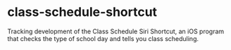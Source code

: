 # class-schedule-shortcut
Tracking development of the Class Schedule Siri Shortcut, an iOS program that checks the type of school day and tells you class scheduling.
